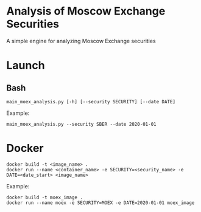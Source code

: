 # Analysis of Moscow Exchange Securities

A simple engine for analyzing Moscow Exchange securities

# Launch
## Bash
```shell script
main_moex_analysis.py [-h] [--security SECURITY] [--date DATE]
```
Example:
```shell script
main_moex_analysis.py --security SBER --date 2020-01-01
```

# Docker
```shell script
docker build -t <image_name> .
docker run --name <container_name> -e SECURITY=<security_name> -e DATE=<date_start> <image_name>
```

Example:
```shell script
docker build -t moex_image .
docker run --name moex -e SECURITY=MOEX -e DATE=2020-01-01 moex_image
```




